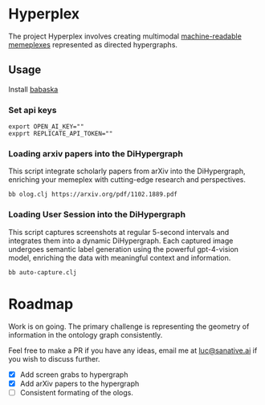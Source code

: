 # Hyperplex
The project Hyperplex involves creating multimodal [machine-readable memeplexes](https://web.archive.org/web/20230314182803/http://www.susanblackmore.uk/wp-content/uploads/2017/05/JCS03.pdf) represented as directed hypergraphs.
## Usage
Install [babaska](https://babashka.org)
### Set api keys
```
export OPEN_AI_KEY=""
expprt REPLICATE_API_TOKEN=""
```
### Loading arxiv papers into the DiHypergraph
This script integrate scholarly papers from arXiv into the DiHypergraph, enriching your memeplex with cutting-edge research and perspectives.
```
bb olog.clj https://arxiv.org/pdf/1102.1889.pdf
```
### Loading User Session into the DiHypergraph
This script captures screenshots at regular 5-second intervals and integrates them into a dynamic DiHypergraph. Each captured image undergoes semantic label generation using the powerful gpt-4-vision model, enriching the data with meaningful context and information.
```
bb auto-capture.clj
```

# Roadmap
Work is on going. The primary challenge is representing the geometry of information in the ontology graph consistently.

Feel free to make a PR if you have any ideas, email me at luc@sanative.ai if you wish to discuss further.

- [x] Add screen grabs to hypergraph
- [x] Add arXiv papers to the hypergraph
- [ ] Consistent formating of the ologs. 
